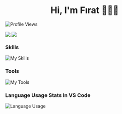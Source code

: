 <h1 align="center">Hi, I'm Fırat 👾👨‍💻</h1>

![Profile Views](https://komarev.com/ghpvc/?username=firatksee)

<a href="https://github.com/firatksee?tab=repositories">
<img align="center" src="https://github-readme-stats-sigma-five.vercel.app/api?username=firatksee&include_all_commits=true&count_private=true&show_icons=true&theme=transparent&hide_border=true" >
</a>

<a href="https://github.com/firatksee?tab=repositories">
<img align="center" src="https://github-readme-stats-sigma-five.vercel.app/api/top-langs/?username=firatksee&langs_count=10&layout=compact" >
</a>

### Skills


![My Skills](https://skills.thijs.gg/icons?i=python,java,js,html,css,react,typescript,bootstrap,&theme=dark)


### Tools


![My Tools](https://skills.thijs.gg/icons?i=vscode,git,firebase)


### Language Usage Stats In VS Code

![Language Usage](https://wakatime.com/share/@c6746333-7303-4aba-bc6a-133682e38415/c2213069-38c6-4010-a7dc-a4ef6c70e7c0.svg)
